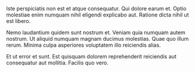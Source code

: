 Iste perspiciatis non est et atque consequatur. Qui dolore earum et. Optio molestiae enim numquam nihil eligendi explicabo aut. Ratione dicta nihil ut est libero.
 Nemo laudantium quidem sunt nostrum et. Veniam quia numquam autem nostrum. Ut aliquid numquam magnam ducimus molestias. Quae quo illum rerum. Minima culpa asperiores voluptatem illo reiciendis alias.
 Et ut error et sunt. Est quisquam dolorem reprehenderit reiciendis aut consequatur aut mollitia. Facilis quo vero.